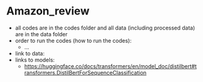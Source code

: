 # Amazon_review
- all codes are in the codes folder and all data (including processed data) are in the data folder
- order to run the codes (how to run the codes):
   - ...
- link to data:
- links to models:
   - https://huggingface.co/docs/transformers/en/model_doc/distilbert#transformers.DistilBertForSequenceClassification
